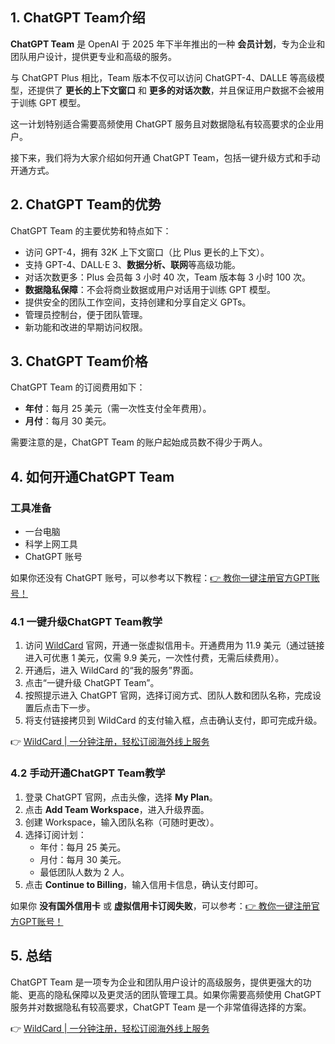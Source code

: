 ## 1. ChatGPT Team介绍

**ChatGPT Team** 是 OpenAI 于 2025 年下半年推出的一种 **会员计划**，专为企业和团队用户设计，提供更专业和高级的服务。

与 ChatGPT Plus 相比，Team 版本不仅可以访问 ChatGPT-4、DALLE 等高级模型，还提供了 **更长的上下文窗口** 和 **更多的对话次数**，并且保证用户数据不会被用于训练 GPT 模型。

这一计划特别适合需要高频使用 ChatGPT 服务且对数据隐私有较高要求的企业用户。

接下来，我们将为大家介绍如何开通 ChatGPT Team，包括一键升级方式和手动开通方式。

## 2. ChatGPT Team的优势

ChatGPT Team 的主要优势和特点如下：

- 访问 GPT-4，拥有 32K 上下文窗口（比 Plus 更长的上下文）。
- 支持 GPT-4、DALL·E 3、**数据分析、联网**等高级功能。
- 对话次数更多：Plus 会员每 3 小时 40 次，Team 版本每 3 小时 100 次。
- **数据隐私保障**：不会将商业数据或用户对话用于训练 GPT 模型。
- 提供安全的团队工作空间，支持创建和分享自定义 GPTs。
- 管理员控制台，便于团队管理。
- 新功能和改进的早期访问权限。

## 3. ChatGPT Team价格

ChatGPT Team 的订阅费用如下：

- **年付**：每月 25 美元（需一次性支付全年费用）。
- **月付**：每月 30 美元。

需要注意的是，ChatGPT Team 的账户起始成员数不得少于两人。

## 4. 如何开通ChatGPT Team

### 工具准备

- 一台电脑
- 科学上网工具
- ChatGPT 账号

如果你还没有 ChatGPT 账号，可以参考以下教程：[👉 教你一键注册官方GPT账号！](https://bit.ly/bewildcard)

### 4.1 一键升级ChatGPT Team教学

1. 访问 [WildCard](https://bit.ly/bewildcard) 官网，开通一张虚拟信用卡。开通费用为 11.9 美元（通过链接进入可优惠 1 美元，仅需 9.9 美元，一次性付费，无需后续费用）。
2. 开通后，进入 WildCard 的“我的服务”界面。
3. 点击“一键升级 ChatGPT Team”。
4. 按照提示进入 ChatGPT 官网，选择订阅方式、团队人数和团队名称，完成设置后点击下一步。
5. 将支付链接拷贝到 WildCard 的支付输入框，点击确认支付，即可完成升级。

👉 [WildCard | 一分钟注册，轻松订阅海外线上服务](https://bit.ly/bewildcard)

### 4.2 手动开通ChatGPT Team教学

1. 登录 ChatGPT 官网，点击头像，选择 **My Plan**。
2. 点击 **Add Team Workspace**，进入升级界面。
3. 创建 Workspace，输入团队名称（可随时更改）。
4. 选择订阅计划：
   - 年付：每月 25 美元。
   - 月付：每月 30 美元。
   - 最低团队人数为 2 人。
5. 点击 **Continue to Billing**，输入信用卡信息，确认支付即可。

如果你 **没有国外信用卡** 或 **虚拟信用卡订阅失败**，可以参考：[👉 教你一键注册官方GPT账号！](https://bit.ly/bewildcard)

## 5. 总结

ChatGPT Team 是一项专为企业和团队用户设计的高级服务，提供更强大的功能、更高的隐私保障以及更灵活的团队管理工具。如果你需要高频使用 ChatGPT 服务并对数据隐私有较高要求，ChatGPT Team 是一个非常值得选择的方案。

👉 [WildCard | 一分钟注册，轻松订阅海外线上服务](https://bit.ly/bewildcard)
